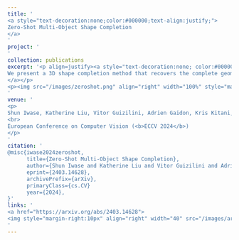 ```yaml
---
title: '
<a style="text-decoration:none;color:#000000;text-align:justify;"> 
Zero-Shot Multi-Object Shape Completion  
</a>
'
project: '
'
collection: publications
excerpt: '<p align=justify><a style="text-decoration:none; color:#000000; align:justify;">
We present a 3D shape completion method that recovers the complete geometry of multiple objects in complex scenes from a single RGB-D image. Despite notable advancements in single object 3D shape completion, high-quality reconstructions in highly cluttered real-world multi-object scenes remains a challenge. To address this issue, we propose OctMAE, an architecture that leverages an Octree U-Net and a latent 3D MAE to achieve high-quality and near real-time multi-object shape completion through both local and global geometric reasoning. Because a naive 3D MAE can be computationally intractable and memory intensive even in the latent space, we introduce a novel occlusion masking strategy and adopt 3D rotary embeddings, which significantly improves the runtime and shape completion quality. To generalize to a wide range of objects in diverse scenes, we create a large-scale photorealistic dataset, featuring a diverse set of 12K 3D object models from the Objaverse dataset which are rendered in multi-object scenes with physics-based positioning. Our method outperforms the current state-of-the-art on both synthetic and real-world datasets and demonstrates a strong zero-shot capability.
</a></p>
<p><img src="/images/zeroshot.png" align="right" width="100%" style="margin:0 0 20px 0"></p>
'
venue: '
<p>
Shun Iwase, Katherine Liu, Vitor Guizilini, Adrien Gaidon, Kris Kitani, Rares Ambrus, Sergey Zakharov
<br>
European Conference on Computer Vision (<b>ECCV 2024</b>)
</p>
'
citation: '
@misc{iwase2024zeroshot,
      title={Zero-Shot Multi-Object Shape Completion}, 
      author={Shun Iwase and Katherine Liu and Vitor Guizilini and Adrien Gaidon and Kris Kitani and Rares Ambrus and Sergey Zakharov},
      eprint={2403.14628},
      archivePrefix={arXiv},
      primaryClass={cs.CV}
      year={2024},
}'
links: '
<a href="https://arxiv.org/abs/2403.14628">
<img style="margin-right:10px" align="right" width="40" src="/images/arxiv.png"></a>
'
---
```

